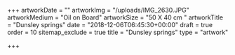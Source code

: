 +++
artworkDate = ""
artworkImg = "/uploads/IMG_2630.JPG"
artworkMedium = "Oil on Board"
artworkSize = "50 X 40 cm "
artworkTitle = "Dunsley springs"
date = "2018-12-06T06:45:30+00:00"
draft = true
order = 10
sitemap_exclude = true
title = "Dunsley springs"
type = "artwork"

+++
